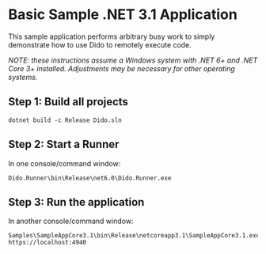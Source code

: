 # Basic Sample .NET 3.1 Application

This sample application performs arbitrary busy work to simply demonstrate how to use Dido to remotely execute code.

*NOTE: these instructions assume a Windows system with .NET 6+ and .NET Core 3+ installed. Adjustments may be necessary for other operating systems.*

## Step 1: Build all projects

```
dotnet build -c Release Dido.sln
```

## Step 2: Start a Runner
In one console/command window:
```
Dido.Runner\bin\Release\net6.0\Dido.Runner.exe
```

## Step 3: Run the application
In another console/command window:
```
Samples\SampleAppCore3.1\bin\Release\netcoreapp3.1\SampleAppCore3.1.exe https://localhost:4940
```

